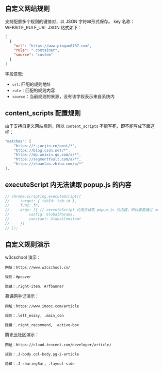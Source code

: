 ## 自定义网站规则

支持配置多个规则的键值对，以 JSON 字符串形式保存。
key 名称：WEBSITE_RULE_URL
JSON 格式如下：

```json
[
  {
    "url": "https://www.pingan8787.com",
    "rule": ".container",
    "source": "custom"
  }
]
```

字段意思:

- `url`: 匹配的规则地址
- `rule`：匹配的规则内容
- `source`：当前规则的来源，没有该字段表示来自系统内

## content_scripts 配置规则

由于支持自定义网站规则，所以 `content_scripts` 不能写死，即不能写成下面这样：

```js
"matches": [
	"https://*.juejin.cn/post/*",
	"https://blog.csdn.net/*",
	"https://mp.weixin.qq.com/s/*",
	"https://segmentfault.com/a/*",
	"https://zhuanlan.zhihu.com/p/*"
],
```

## executeScript 内无法读取 popup.js 的内容
```js
// chrome.scripting.executeScript({
//     target: { tabId: tab.id },
//     func: fn,
//     args: [{ // executeScript 内无法读取 popup.js 的内容，所以需要通过 args 注入
//         config: GlobalParams,
//         constant: GlobalConstant
//     }]
// });
```

## 自定义规则演示
w3cschool 演示：
```
网址：https://www.w3cschool.cn/

规则：#pcover

隐藏：.right-item, #rfbanner
```

慕课网手记演示：
```
网址：https://www.imooc.com/article

规则：.left_essay, .main_con

隐藏：.right_recommend, .active-box
```

腾讯云社区演示：
```
网址：https://cloud.tencent.com/developer/article/

规则：.J-body.col-body.pg-2-article

隐藏：.J-sharingBar, .layout-side
```

